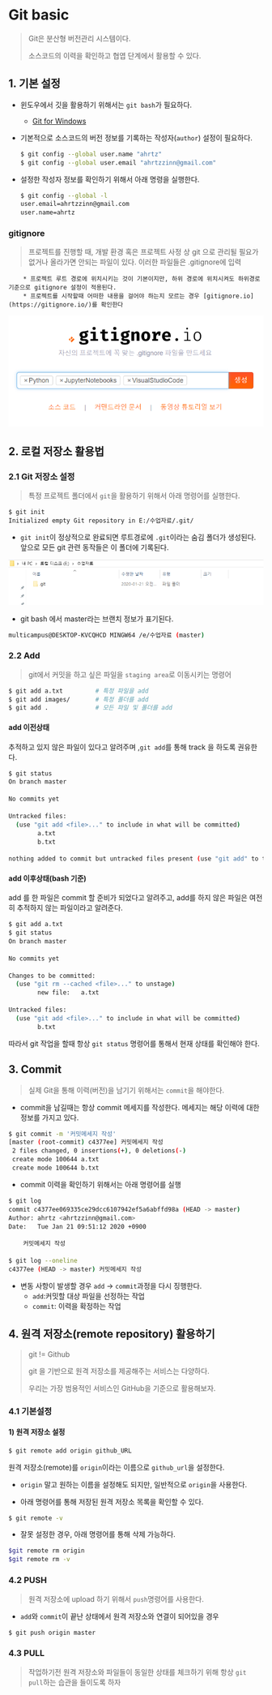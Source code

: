 # Git basic

> Git은 분산형 버전관리 시스템이다.
>
> 소스코드의 이력을 확인하고 협엽 단계에서 활용할 수 있다.

## 1. 기본 설정

* 윈도우에서 깃을 활용하기 위해서는 `git bash`가 필요하다.

  * [Git for Windows](https://gitforwindows.org/)

* 기본적으로 소스코드의 버전 정보를 기록하는 작성자(`author`) 설정이 필요하다.

  ```bash
  $ git config --global user.name "ahrtz"
  $ git config --global user.email "ahrtzzinn@gmail.com"
  ```

* 설정한 작성자 정보를 확인하기 위해서 아래 명령을 실행한다.

  ```bash
  $ git config --global -l
  user.email=ahrtzzinn@gmail.com
  user.name=ahrtz
  ```

### gitignore

> 프로젝트를 진행할 때, 개발 환경 혹은 프로젝트 사정 상 git 으로 관리될 필요가 없거나 올라가면 안되는 파일이 있다. 이러한 파일들은 .gitignore에 입력

		* 프로젝트 루트 경로에 위치시키는 것이 기본이지만, 하위 경로에 위치시켜도 하위경로 기준으로 gitignore 설정이 적용된다.
		* 프로젝트를 시작할때 어떠한 내용을 걸어야 하는지 모르는 경우 [gitignore.io](https://gitignore.io/)를 확인한다

![image-20200121093805890](images/image-20200121093805890.png)

## 2. 로컬 저장소 활용법

### 2.1 Git 저장소 설정

> 특정 프로젝트 폴더에서 `git`을 활용하기 위해서 아래 명령어를 실행한다.

```bash
$ git init 
Initialized empty Git repository in E:/수업자료/.git/
```

* `git init`이 정상적으로 완료되면 루트경로에 `.git`이라는 숨김 폴더가 생성된다. 앞으로 모든 git 관련 동작들은 이 폴더에 기록된다.

![image-20200121094201490](images/image-20200121094201490.png)

* git bash 에서 master라는 브랜치 정보가 표기된다.

```bash
multicampus@DESKTOP-KVCQHCD MINGW64 /e/수업자료 (master)
```

### 2.2 Add

> git에서 커밋을 하고 싶은 파일을 `staging area`로 이동시키는 명령어

```bash
$ git add a.txt 		# 특정 파일을 add
$ git add images/		# 특정 폴더를 add
$ git add . 		    # 모든 파일 및 폴더를 add
```

#### add 이전상태

추적하고 있지 않은 파일이 있다고 알려주며 ,`git add`를 통해 track 을 하도록 권유한다.

```bash
$ git status
On branch master

No commits yet

Untracked files:
  (use "git add <file>..." to include in what will be committed)
        a.txt
        b.txt

nothing added to commit but untracked files present (use "git add" to track)
```

#### add 이후상태(bash 기준)

add 를 한 파일은 commit 할 준비가 되었다고 알려주고, add를 하지 않은 파일은 여전히 추적하지 않는 파일이라고 알려준다.

```bash
$ git add a.txt
$ git status
On branch master

No commits yet

Changes to be committed:
  (use "git rm --cached <file>..." to unstage)
        new file:   a.txt

Untracked files:
  (use "git add <file>..." to include in what will be committed)
        b.txt

```

따라서 git 작업을 할때 항상 `git status` 명령어를 통해서 현재 상태를 확인해야 한다.

## 3. Commit

> 실제 Git을 통해 이력(버전)을 남기기 위해서는 `commit`을 해야한다.

* commit을 남길때는 항상 commit 메세지를 작성한다. 메세지는 해당 이력에 대한 정보를 가지고 있다.

```bash
$ git commit -m '커밋메세지 작성'
[master (root-commit) c4377ee] 커밋메세지 작성
 2 files changed, 0 insertions(+), 0 deletions(-)
 create mode 100644 a.txt
 create mode 100644 b.txt

```

* commit 이력을 확인하기 위해서는 아래 명령어를 실행

```bash
$ git log
commit c4377ee069335ce29dcc6107942ef5a6abffd98a (HEAD -> master)
Author: ahrtz <ahrtzzinn@gmail.com>
Date:   Tue Jan 21 09:51:12 2020 +0900

    커밋메세지 작성

$ git log --oneline
c4377ee (HEAD -> master) 커밋메세지 작성
```

* 변동 사항이 발생할 경우 `add` -> `commit`과정을 다시 징행한다.
  * `add`:커밋할 대상 파일을 선정하는 작업
  * `commit`: 이력을 확정하는 작업



## 4. 원격 저장소(remote repository) 활용하기 

> git != Github
>
> git 을 기반으로 원격 저장소를 제공해주는 서비스는 다양하다.
>
> 우리는 가장 범용적인 서비스인 GitHub을 기준으로 활용해보자.

### 4.1 기본설정

#### 1) 원격 저장소 설정

```bash
$ git remote add origin github_URL
```

원격 저장소(remote)를 `origin`이라는 이름으로 `github_url`을 설정한다.

* `origin` 말고 원하는 이름을 설정해도 되지만, 일반적으로 `origin`을 사용한다.

* 아래 명령어를 통해 저장된 원격 저장소 목록을 확인할 수 있다.

```bash
$ git remote -v 
```

* 잘못 설정한 경우, 아래 명령어를 통해 삭제 가능하다.

```bash
$git remote rm origin
$git remote rm -v
```

### 4.2 PUSH

> 원격 저장소에 upload 하기 위해서 `push`명령어를 사용한다.

* `add`와 `commit`이 끝난 상태에서 원격 저장소와 연결이 되어있을 경우 

```bash 
$ git push origin master 
```

### 4.3 PULL

> 작업하기전 원격 저장소와 파일들이 동일한 상태를 체크하기 위해 항상 `git pull`하는 습관을 들이도록 하자 